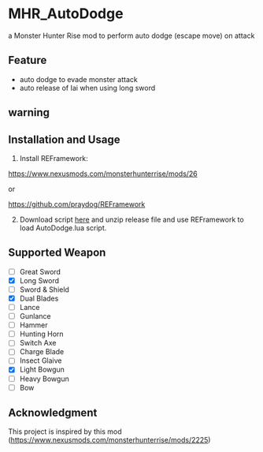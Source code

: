# MHR_AutoDodge

a Monster Hunter Rise mod to perform auto dodge (escape move) on attack

## Feature

* auto dodge to evade monster attack
* auto release of Iai when using long sword

## warning

## Installation and Usage

1. Install REFramework:

https://www.nexusmods.com/monsterhunterrise/mods/26

or 

https://github.com/praydog/REFramework

2. Download script <a href="https://github.com/Atomoxide/MHR_AutoDodge/releases">here</a> and unzip release file and use REFramework to load AutoDodge.lua script.


## Supported Weapon

- [ ] Great Sword
- [x] Long Sword
- [ ] Sword & Shield
- [x] Dual Blades
- [ ] Lance
- [ ] Gunlance
- [ ] Hammer
- [ ] Hunting Horn
- [ ] Switch Axe
- [ ] Charge Blade
- [ ] Insect Glaive
- [x] Light Bowgun
- [ ] Heavy Bowgun
- [ ] Bow

## Acknowledgment
This project is inspired by this mod (https://www.nexusmods.com/monsterhunterrise/mods/2225)
